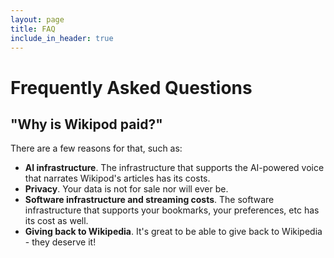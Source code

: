 ```yaml
---
layout: page
title: FAQ
include_in_header: true
---
```


# Frequently Asked Questions

## "Why is Wikipod paid?"

There are a few reasons for that, such as:

- **AI infrastructure**. The infrastructure that supports the AI-powered voice that narrates Wikipod's articles has its costs.
- **Privacy**. Your data is not for sale nor will ever be.
- **Software infrastructure and streaming costs**. The software infrastructure that supports your bookmarks, your preferences, etc has its cost as well.
- **Giving back to Wikipedia**. It's great to be able to give back to Wikipedia - they deserve it!
